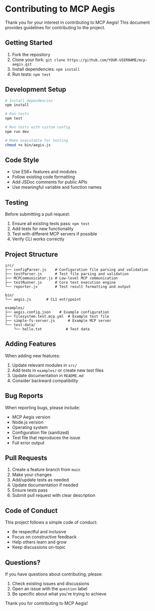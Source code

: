 # Contributing to MCP Aegis

Thank you for your interest in contributing to MCP Aegis! This document provides guidelines for contributing to the project.

## Getting Started

1. Fork the repository
2. Clone your fork: `git clone https://github.com/YOUR-USERNAME/mcp-aegis.git`
3. Install dependencies: `npm install`
4. Run tests: `npm test`

## Development Setup

```bash
# Install dependencies
npm install

# Run tests
npm test

# Run tests with custom config
npm run dev

# Make executable for testing
chmod +x bin/aegis.js
```

## Code Style

- Use ES6+ features and modules
- Follow existing code formatting
- Add JSDoc comments for public APIs
- Use meaningful variable and function names

## Testing

Before submitting a pull request:

1. Ensure all existing tests pass: `npm test`
2. Add tests for new functionality
3. Test with different MCP servers if possible
4. Verify CLI works correctly

## Project Structure

```
src/
├── configParser.js    # Configuration file parsing and validation
├── testParser.js      # Test file parsing and validation  
├── MCPCommunicator.js # Low-level MCP communication
├── testRunner.js      # Core test execution engine
└── reporter.js        # Test result formatting and output

bin/
└── aegis.js       # CLI entrypoint

examples/
├── aegis.config.json    # Example configuration
├── filesystem.test.mcp.yml  # Example test file
├── simple-fs-server.js      # Example MCP server
└── test-data/
    └── hello.txt           # Test data
```

## Adding Features

When adding new features:

1. Update relevant modules in `src/`
2. Add tests in `examples/` or create new test files
3. Update documentation in `README.md`
4. Consider backward compatibility

## Bug Reports

When reporting bugs, please include:

- MCP Aegis version
- Node.js version
- Operating system
- Configuration file (sanitized)
- Test file that reproduces the issue
- Full error output

## Pull Requests

1. Create a feature branch from `main`
2. Make your changes
3. Add/update tests as needed
4. Update documentation if needed
5. Ensure tests pass
6. Submit pull request with clear description

## Code of Conduct

This project follows a simple code of conduct:

- Be respectful and inclusive
- Focus on constructive feedback
- Help others learn and grow
- Keep discussions on-topic

## Questions?

If you have questions about contributing, please:

1. Check existing issues and discussions
2. Open an issue with the `question` label
3. Be specific about what you're trying to achieve

Thank you for contributing to MCP Aegis!
